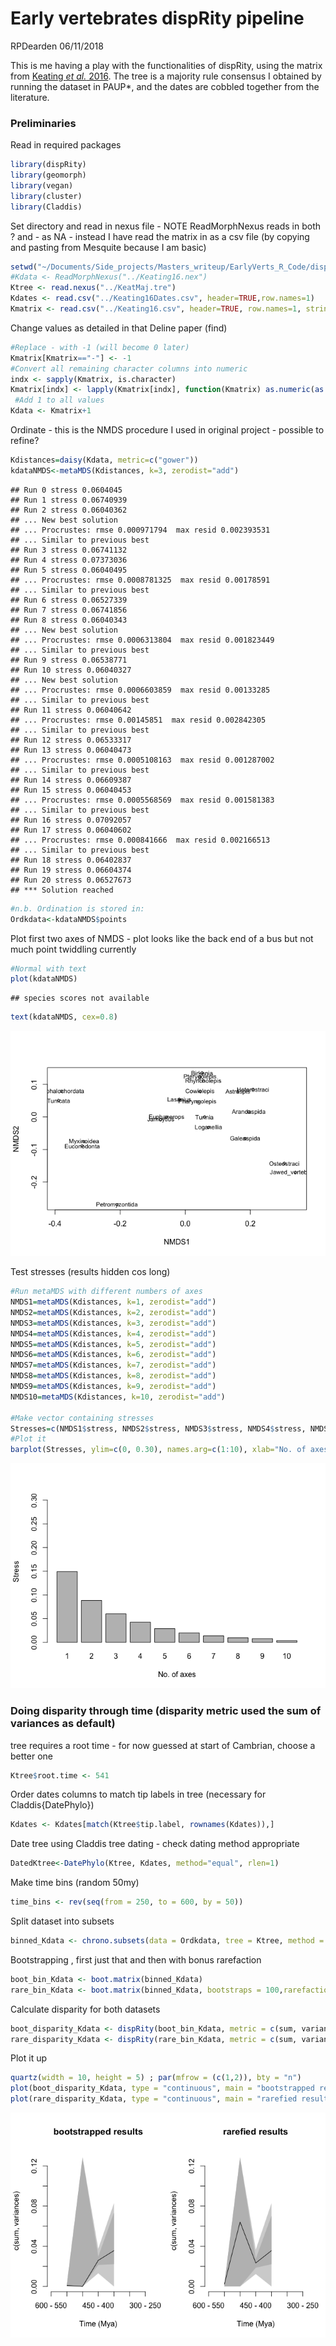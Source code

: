 Early vertebrates dispRity pipeline
================
RPDearden
06/11/2018

This is me having a play with the functionalities of dispRity, using the matrix from [Keating *et al.* 2016](http://rspb.royalsocietypublishing.org/content/283/1826/20152917). The tree is a majority rule consensus I obtained by running the dataset in PAUP\*, and the dates are cobbled together from the literature.

### Preliminaries

Read in required packages

``` r
library(dispRity)
library(geomorph)
library(vegan)
library(cluster)
library(Claddis)
```

Set directory and read in nexus file - NOTE ReadMorphNexus reads in both ? and - as NA - instead I have read the matrix in as a csv file (by copying and pasting from Mesquite because I am basic)

``` r
setwd("~/Documents/Side_projects/Masters_writeup/EarlyVerts_R_Code/dispRity_Pipeline")
#Kdata <- ReadMorphNexus("../Keating16.nex")
Ktree <- read.nexus("../KeatMaj.tre")
Kdates <- read.csv("../Keating16Dates.csv", header=TRUE,row.names=1)
Kmatrix <- read.csv("../Keating16.csv", header=TRUE, row.names=1, stringsAsFactors = FALSE, na.strings="?") #Reads ? as NA?
```

Change values as detailed in that Deline paper (find)

``` r
#Replace - with -1 (will become 0 later)
Kmatrix[Kmatrix=="-"] <- -1
#Convert all remaining character columns into numeric
indx <- sapply(Kmatrix, is.character)
Kmatrix[indx] <- lapply(Kmatrix[indx], function(Kmatrix) as.numeric(as.character(Kmatrix))) 
 #Add 1 to all values
Kdata <- Kmatrix+1
```

Ordinate - this is the NMDS procedure I used in original project - possible to refine?

``` r
Kdistances=daisy(Kdata, metric=c("gower"))
kdataNMDS<-metaMDS(Kdistances, k=3, zerodist="add")
```

    ## Run 0 stress 0.0604045 
    ## Run 1 stress 0.06740939 
    ## Run 2 stress 0.06040362 
    ## ... New best solution
    ## ... Procrustes: rmse 0.000971794  max resid 0.002393531 
    ## ... Similar to previous best
    ## Run 3 stress 0.06741132 
    ## Run 4 stress 0.07373036 
    ## Run 5 stress 0.06040495 
    ## ... Procrustes: rmse 0.0008781325  max resid 0.00178591 
    ## ... Similar to previous best
    ## Run 6 stress 0.06527339 
    ## Run 7 stress 0.06741856 
    ## Run 8 stress 0.06040343 
    ## ... New best solution
    ## ... Procrustes: rmse 0.0006313804  max resid 0.001823449 
    ## ... Similar to previous best
    ## Run 9 stress 0.06538771 
    ## Run 10 stress 0.06040327 
    ## ... New best solution
    ## ... Procrustes: rmse 0.0006603859  max resid 0.00133285 
    ## ... Similar to previous best
    ## Run 11 stress 0.06040642 
    ## ... Procrustes: rmse 0.00145851  max resid 0.002842305 
    ## ... Similar to previous best
    ## Run 12 stress 0.06533317 
    ## Run 13 stress 0.06040473 
    ## ... Procrustes: rmse 0.0005108163  max resid 0.001287002 
    ## ... Similar to previous best
    ## Run 14 stress 0.06609387 
    ## Run 15 stress 0.06040453 
    ## ... Procrustes: rmse 0.0005568569  max resid 0.001581383 
    ## ... Similar to previous best
    ## Run 16 stress 0.07092057 
    ## Run 17 stress 0.06040602 
    ## ... Procrustes: rmse 0.000841666  max resid 0.002166513 
    ## ... Similar to previous best
    ## Run 18 stress 0.06402837 
    ## Run 19 stress 0.06604374 
    ## Run 20 stress 0.06527673 
    ## *** Solution reached

``` r
#n.b. Ordination is stored in:
Ordkdata<-kdataNMDS$points
```

Plot first two axes of NMDS - plot looks like the back end of a bus but not much point twiddling currently

``` r
#Normal with text
plot(kdataNMDS)
```

    ## species scores not available

``` r
text(kdataNMDS, cex=0.8)
```

![](dispRity_pipeline_files/figure-markdown_github/unnamed-chunk-5-1.png)

Test stresses (results hidden cos long)

``` r
#Run metaMDS with different numbers of axes
NMDS1=metaMDS(Kdistances, k=1, zerodist="add")
NMDS2=metaMDS(Kdistances, k=2, zerodist="add")
NMDS3=metaMDS(Kdistances, k=3, zerodist="add")
NMDS4=metaMDS(Kdistances, k=4, zerodist="add")
NMDS5=metaMDS(Kdistances, k=5, zerodist="add")
NMDS6=metaMDS(Kdistances, k=6, zerodist="add")
NMDS7=metaMDS(Kdistances, k=7, zerodist="add")
NMDS8=metaMDS(Kdistances, k=8, zerodist="add")
NMDS9=metaMDS(Kdistances, k=9, zerodist="add")
NMDS10=metaMDS(Kdistances, k=10, zerodist="add")

#Make vector containing stresses
Stresses=c(NMDS1$stress, NMDS2$stress, NMDS3$stress, NMDS4$stress, NMDS5$stress, NMDS6$stress, NMDS7$stress, NMDS8$stress, NMDS9$stress, NMDS10$stress)
#Plot it
barplot(Stresses, ylim=c(0, 0.30), names.arg=c(1:10), xlab="No. of axes", ylab="Stress")
```

![](dispRity_pipeline_files/figure-markdown_github/unnamed-chunk-6-1.png)

<!-- Alternatively originally did like below lazily using default Claddis.ordination settings, but have a think about appropriate methods -->
<!-- ```{r warning=FALSE} -->
<!-- OrdKdata <- Claddis.ordination(Kdata) -->
<!-- ``` -->
### Doing disparity through time (disparity metric used the sum of variances as default)

tree requires a root time - for now guessed at start of Cambrian, choose a better one

``` r
Ktree$root.time <- 541
```

Order dates columns to match tip labels in tree (necessary for Claddis{DatePhylo})

``` r
Kdates <- Kdates[match(Ktree$tip.label, rownames(Kdates)),]
```

Date tree using Claddis tree dating - check dating method appropriate

``` r
DatedKtree<-DatePhylo(Ktree, Kdates, method="equal", rlen=1)
```

Make time bins (random 50my)

``` r
time_bins <- rev(seq(from = 250, to = 600, by = 50))
```

Split dataset into subsets

``` r
binned_Kdata <- chrono.subsets(data = Ordkdata, tree = Ktree, method = "discrete", time = time_bins, inc.nodes = FALSE,FADLAD = Kdates)
```

Bootstrapping , first just that and then with bonus rarefaction

``` r
boot_bin_Kdata <- boot.matrix(binned_Kdata)
rare_bin_Kdata <- boot.matrix(binned_Kdata, bootstraps = 100,rarefaction = 6)
```

Calculate disparity for both datasets

``` r
boot_disparity_Kdata <- dispRity(boot_bin_Kdata, metric = c(sum, variances))
rare_disparity_Kdata <- dispRity(rare_bin_Kdata, metric = c(sum, variances))
```

Plot it up

``` r
quartz(width = 10, height = 5) ; par(mfrow = (c(1,2)), bty = "n")
plot(boot_disparity_Kdata, type = "continuous", main = "bootstrapped results")
plot(rare_disparity_Kdata, type = "continuous", main = "rarefied results")
```

![](dispRity_pipeline_files/figure-markdown_github/unnamed-chunk-14-1.png)

<!-- Testing bins difference - won't work with this dataset as not enough data -->
<!-- ```{r warning=FALSE} -->
<!-- #test.dispRity(boot_disparity_Kdata, test = wilcox.test, comparison = "sequential",correction = "bonferroni") -->
<!-- ``` -->
